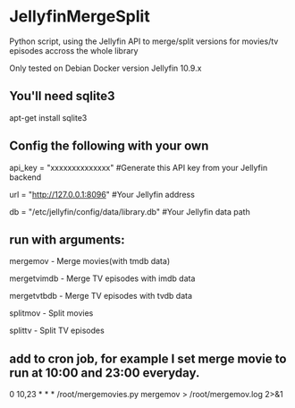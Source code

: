 # JellyfinMergeSplit

Python script, using the Jellyfin API to merge/split versions for movies/tv episodes accross the whole library

Only tested on Debian Docker version Jellyfin 10.9.x


## You'll need sqlite3

apt-get install sqlite3



## Config the following with your own


api_key = "xxxxxxxxxxxxxx"  #Generate this API key from your Jellyfin backend

url = "http://127.0.0.1:8096"  #Your Jellyfin address

db = "/etc/jellyfin/config/data/library.db"  #Your Jellyfin data path

## run with arguments:
mergemov - Merge movies(with tmdb data)

mergetvimdb - Merge TV episodes with imdb data

mergetvtbdb - Merge TV episodes with tvdb data

splitmov - Split movies

splittv - Split TV episodes




## add to cron job, for example I set merge movie to run at 10:00 and 23:00 everyday.

0 10,23 * * * /root/mergemovies.py mergemov > /root/mergemov.log 2>&1
